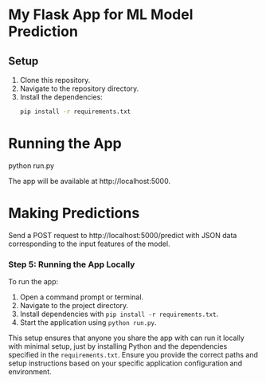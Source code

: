 # My Flask App for ML Model Prediction

## Setup

1. Clone this repository.
2. Navigate to the repository directory.
3. Install the dependencies:
   ```bash
   pip install -r requirements.txt


# Running the App

python run.py

The app will be available at http://localhost:5000.

# Making Predictions
Send a POST request to http://localhost:5000/predict with JSON data corresponding to the input features of the model.


### Step 5: Running the App Locally

To run the app:

1. Open a command prompt or terminal.
2. Navigate to the project directory.
3. Install dependencies with `pip install -r requirements.txt`.
4. Start the application using `python run.py`.

This setup ensures that anyone you share the app with can run it locally with minimal setup, just by installing Python and the dependencies specified in the `requirements.txt`. Ensure you provide the correct paths and setup instructions based on your specific application configuration and environment.
